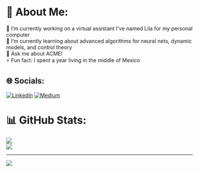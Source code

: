 # 💫 About Me:
🔭 I’m currently working on a virtual assistant I've named Lila for my personal computer<br>🌱 I’m currently learning about advanced algorithms for neural nets, dynamic models, and control theory<br>💬 Ask me about ACME!<br>⚡ Fun fact: I spent a year living in the middle of Mexico


## 🌐 Socials:
[![LinkedIn](https://img.shields.io/badge/LinkedIn-%230077B5.svg?logo=linkedin&logoColor=white)](https://linkedin.com/in/dallinstewart) [![Medium](https://img.shields.io/badge/Medium-12100E?logo=medium&logoColor=white)](https://medium.com/@dallinpstewart) 


# 📊 GitHub Stats:
![](https://github-readme-stats.vercel.app/api?username=binDebug3&theme=dark&hide_border=false&include_all_commits=false&count_private=false)<br/>
![](https://github-readme-streak-stats.herokuapp.com/?user=binDebug3&theme=dark&hide_border=false)<br/>


---
[![](https://visitcount.itsvg.in/api?id=binDebug3&icon=0&color=0)](https://visitcount.itsvg.in)

<!-- Proudly created with GPRM ( https://gprm.itsvg.in ) -->
